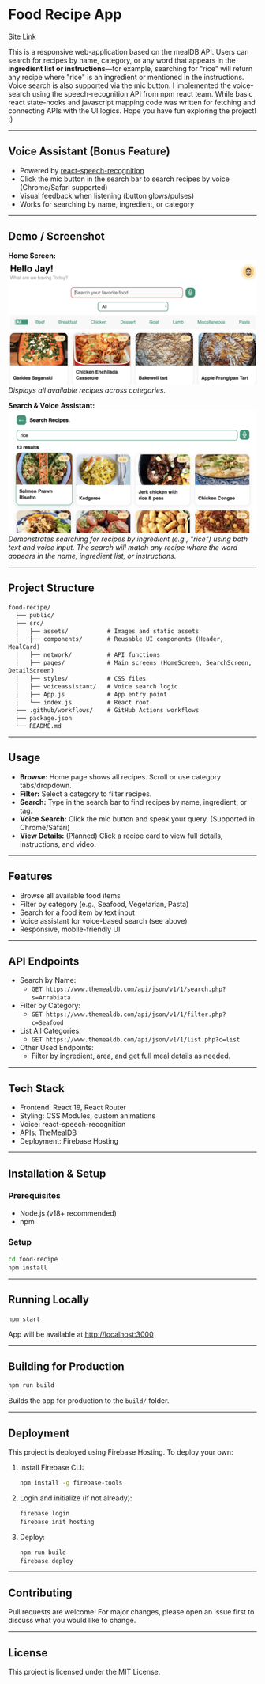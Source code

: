 # Food Recipe App

[Site Link](https://foodrecipes-mealdb.web.app)

This is a responsive web-application based on the mealDB API.
Users can search for recipes by name, category, or any word that appears in the **ingredient list or instructions**—for example, searching for "rice" will return any recipe where "rice" is an ingredient or mentioned in the instructions. Voice search is also supported via the mic button. I implemented the voice-search using the speech-recognition API from npm react team. While basic react state-hooks and javascript mapping code was written for fetching and connecting APIs with the UI logics. 
Hope you have fun exploring the project! :)

---

## Voice Assistant (Bonus Feature)

- Powered by [react-speech-recognition](https://www.npmjs.com/package/react-speech-recognition)
- Click the mic button in the search bar to search recipes by voice (Chrome/Safari supported)
- Visual feedback when listening (button glows/pulses)
- Works for searching by name, ingredient, or category

---

## Demo / Screenshot

**Home Screen:**  
![Home Screen All](src/assets/homeScreenAll.png)
_Displays all available recipes across categories._

**Search & Voice Assistant:**  
![Search by Ingredient and Voice](src/assets/searchScreenByIng.png)
_Demonstrates searching for recipes by ingredient (e.g., "rice") using both text and voice input. The search will match any recipe where the word appears in the name, ingredient list, or instructions._

---

## Project Structure

```
food-recipe/
  ├── public/
  ├── src/
  │   ├── assets/           # Images and static assets
  │   ├── components/       # Reusable UI components (Header, MealCard)
  │   ├── network/          # API functions
  │   ├── pages/            # Main screens (HomeScreen, SearchScreen, DetailScreen)
  │   ├── styles/           # CSS files
  │   ├── voiceassistant/   # Voice search logic
  │   ├── App.js            # App entry point
  │   └── index.js          # React root
  ├── .github/workflows/    # GitHub Actions workflows
  ├── package.json
  └── README.md
```

---

## Usage

- **Browse:** Home page shows all recipes. Scroll or use category tabs/dropdown.
- **Filter:** Select a category to filter recipes.
- **Search:** Type in the search bar to find recipes by name, ingredient, or tag.
- **Voice Search:** Click the mic button and speak your query. (Supported in Chrome/Safari)
- **View Details:** (Planned) Click a recipe card to view full details, instructions, and video.

---

## Features

- Browse all available food items
- Filter by category (e.g., Seafood, Vegetarian, Pasta)
- Search for a food item by text input
- Voice assistant for voice-based search (see above)
- Responsive, mobile-friendly UI

---

## API Endpoints

- Search by Name:
  - `GET https://www.themealdb.com/api/json/v1/1/search.php?s=Arrabiata`
- Filter by Category:
  - `GET https://www.themealdb.com/api/json/v1/1/filter.php?c=Seafood`
- List All Categories:
  - `GET https://www.themealdb.com/api/json/v1/1/list.php?c=list`
- Other Used Endpoints:
  - Filter by ingredient, area, and get full meal details as needed.

---

## Tech Stack

- Frontend: React 19, React Router
- Styling: CSS Modules, custom animations
- Voice: react-speech-recognition
- APIs: TheMealDB
- Deployment: Firebase Hosting

---

## Installation & Setup

### Prerequisites
- Node.js (v18+ recommended)
- npm

### Setup
```bash
cd food-recipe
npm install
```

---

## Running Locally
```bash
npm start
```
App will be available at [http://localhost:3000](http://localhost:3000)

---

## Building for Production
```bash
npm run build
```
Builds the app for production to the `build/` folder.

---

## Deployment

This project is deployed using Firebase Hosting. To deploy your own:

1. Install Firebase CLI:
   ```bash
   npm install -g firebase-tools
   ```
2. Login and initialize (if not already):
   ```bash
   firebase login
   firebase init hosting
   ```
3. Deploy:
   ```bash
   npm run build
   firebase deploy
   ```

---

## Contributing

Pull requests are welcome! For major changes, please open an issue first to discuss what you would like to change.

---

## License

This project is licensed under the MIT License. 
